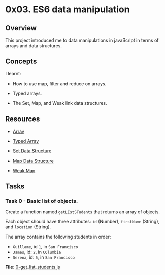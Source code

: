 <h1>0x03. ES6 data manipulation</h1>


<h2> Overview </h1>

This project introduced me to data manipulations in javaScript in terms of arrays and data structures.

<h2> Concepts </h2>

I learnt:

- How to use map, filter and reduce on arrays.

- Typed arrays.

- The Set, Map, and Weak link data structures.

<h2> Resources </h2>

- [Array](https://developer.mozilla.org/en-US/docs/Web/JavaScript/Reference/Global_Objects/Array)

- [Typed Array](https://developer.mozilla.org/en-US/docs/Web/JavaScript/Guide/Typed_arrays)

- [Set Data Structure](https://developer.mozilla.org/en-US/docs/Web/JavaScript/Reference/Global_Objects/Set)

- [Map Data Structure](https://developer.mozilla.org/en-US/docs/Web/JavaScript/Reference/Global_Objects/Map)

- [Weak Map](https://developer.mozilla.org/en-US/docs/Web/JavaScript/Reference/Global_Objects/WeakMap)

<h2> Tasks</h2>

<h3> Task 0 - Basic list of objects. </h3>

Create a function named `getLIstSTudents` that returns an array of objects.

Each object should have three attributes: `id` (Number), `firstName` (String), and `location` (String).

The array contains the following students in order:

- `Guillame`, id `1`, in `San Francisco`
- `James`, id: `2`, in `COlumbia`
- `Serena`, id: `5`, in `San Francisco`

<b>File: </b>[0-get_list_students.js]()

